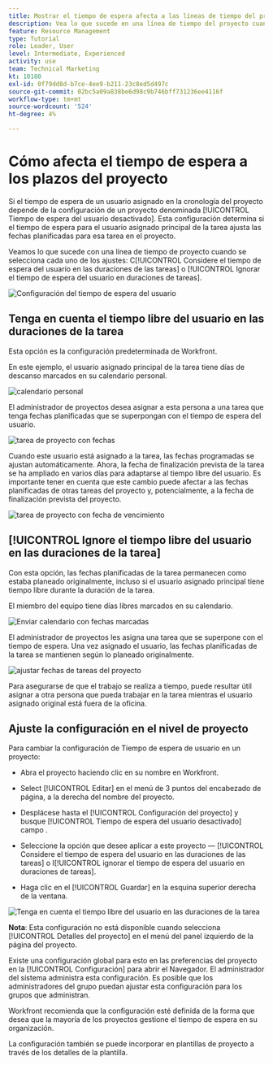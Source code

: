 ```yaml
---
title: Mostrar el tiempo de espera afecta a las líneas de tiempo del proyecto
description: Vea lo que sucede en una línea de tiempo del proyecto cuando el tiempo de configuración está activado y desactivado.
feature: Resource Management
type: Tutorial
role: Leader, User
level: Intermediate, Experienced
activity: use
team: Technical Marketing
kt: 10180
exl-id: 0f79dd8d-b7ce-4ee9-b211-23c8ed5d497c
source-git-commit: 02bc5a09a838be6d98c9b746bff731236ee4116f
workflow-type: tm+mt
source-wordcount: '524'
ht-degree: 4%

---
```


# Cómo afecta el tiempo de espera a los plazos del proyecto

Si el tiempo de espera de un usuario asignado en la cronología del proyecto depende de la configuración de un proyecto denominada [!UICONTROL Tiempo de espera del usuario desactivado]. Esta configuración determina si el tiempo de espera para el usuario asignado principal de la tarea ajusta las fechas planificadas para esa tarea en el proyecto.

Veamos lo que sucede con una línea de tiempo de proyecto cuando se selecciona cada uno de los ajustes: C[!UICONTROL Considere el tiempo de espera del usuario en las duraciones de las tareas] o [!UICONTROL Ignorar el tiempo de espera del usuario en duraciones de tareas].

![Configuración del tiempo de espera del usuario](assets/toapt_01.png)

## Tenga en cuenta el tiempo libre del usuario en las duraciones de la tarea

Esta opción es la configuración predeterminada de Workfront.

En este ejemplo, el usuario asignado principal de la tarea tiene días de descanso marcados en su calendario personal.

![calendario personal](assets/toapt_02.png)

El administrador de proyectos desea asignar a esta persona a una tarea que tenga fechas planificadas que se superpongan con el tiempo de espera del usuario.

![tarea de proyecto con fechas](assets/toapt_03.png)

Cuando este usuario está asignado a la tarea, las fechas programadas se ajustan automáticamente. Ahora, la fecha de finalización prevista de la tarea se ha ampliado en varios días para adaptarse al tiempo libre del usuario. Es importante tener en cuenta que este cambio puede afectar a las fechas planificadas de otras tareas del proyecto y, potencialmente, a la fecha de finalización prevista del proyecto.

![tarea de proyecto con fecha de vencimiento](assets/toapt_04.png)

## [!UICONTROL Ignore el tiempo libre del usuario en las duraciones de la tarea]

Con esta opción, las fechas planificadas de la tarea permanecen como estaba planeado originalmente, incluso si el usuario asignado principal tiene tiempo libre durante la duración de la tarea.

El miembro del equipo tiene días libres marcados en su calendario.

![Enviar calendario con fechas marcadas](assets/toapt_05.png)

El administrador de proyectos les asigna una tarea que se superpone con el tiempo de espera. Una vez asignado el usuario, las fechas planificadas de la tarea se mantienen según lo planeado originalmente.

![ajustar fechas de tareas del proyecto](assets/toapt_06.png)

Para asegurarse de que el trabajo se realiza a tiempo, puede resultar útil asignar a otra persona que pueda trabajar en la tarea mientras el usuario asignado original está fuera de la oficina.

## Ajuste la configuración en el nivel de proyecto

Para cambiar la configuración de Tiempo de espera de usuario en un proyecto:

* Abra el proyecto haciendo clic en su nombre en Workfront.

* Select [!UICONTROL Editar] en el menú de 3 puntos del encabezado de página, a la derecha del nombre del proyecto.

* Desplácese hasta el [!UICONTROL Configuración del proyecto] y busque [!UICONTROL Tiempo de espera del usuario desactivado] campo .

* Seleccione la opción que desee aplicar a este proyecto — [!UICONTROL Considere el tiempo de espera del usuario en las duraciones de las tareas] o I[!UICONTROL ignorar el tiempo de espera del usuario en duraciones de tareas].

* Haga clic en el [!UICONTROL Guardar] en la esquina superior derecha de la ventana.

![Tenga en cuenta el tiempo libre del usuario en las duraciones de la tarea](assets/toapt_07.png)


**Nota**: Esta configuración no está disponible cuando selecciona [!UICONTROL Detalles del proyecto] en el menú del panel izquierdo de la página del proyecto.

Existe una configuración global para esto en las preferencias del proyecto en la [!UICONTROL Configuración] para abrir el Navegador. El administrador del sistema administra esta configuración. Es posible que los administradores del grupo puedan ajustar esta configuración para los grupos que administran.

Workfront recomienda que la configuración esté definida de la forma que desea que la mayoría de los proyectos gestione el tiempo de espera en su organización.

La configuración también se puede incorporar en plantillas de proyecto a través de los detalles de la plantilla.
